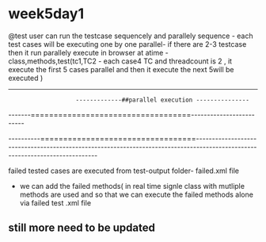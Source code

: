 # week5day1

@test
user can run the testcase sequencely and parallely 
sequence - each test cases will be executing one by one 
parallel- if there are 2-3 testcase then it run parallely execute in browser at atime  - class,methods,test(tc1,TC2 - each case4 TC and threadcount is 2 , it execute the first 5 cases parallel and then it execute the next 5will be executed )
        
-------------------------------------------------------------------------------------------------------------------------------------------------------------------------
                       -------------##parallel execution ---------------
-------===================================-------------------------  
  <?xml version="1.0" encoding="UTF-8"?>
<!DOCTYPE suite SYSTEM "https://testng.org/testng-1.0.dtd">
<suite parallel="classes" name="Suite" thread-count="3">
  <test  parallel="classes" name="Test">
    <classes>
      <class name="testNGPra.Createleads"/>
      <class name="testNGPra.EditLead"/>
      <class name="testNGPra.LearnAlert"/>
      <class name="testNGPra.LearnFrame"/>
    </classes>
  </test> <!-- Test -->
  <test name="Test1">
    <classes>
      <class name="testNGPra.LearnAlert"/>
      <class name="testNGPra.LearnFrame"/>
    </classes>
  </test> <!-- Test -->
</suite> <!-- Suite -->
----------==================================-----------------------------------------------------------------------------------------------------------------------------



   failed tested cases are executed from test-output folder- failed.xml file 
- we can add the failed methods( in real time signle class  with mutliple methods are used and so that we can execute the failed methods alone via failed test .xml file 

## still more need to be updated 
